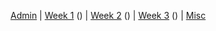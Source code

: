 <p>
  <a href="admin/README.md">Admin</a> | 
  <a href="schedule/week_1/README.md">Week 1</a> () | 
  <a href="schedule/week_2/README.md">Week 2</a> () | 
  <a href="schedule/week_3/README.md">Week 3</a> () | 
  <a href="general/README.md">Misc</a>
</p>
